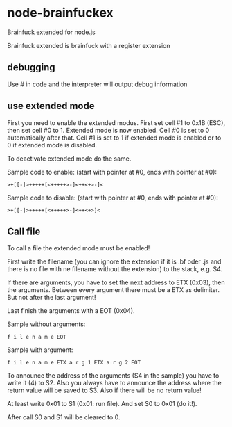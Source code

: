 node-brainfuckex
================

Brainfuck extended for node.js

Brainfuck extended is brainfuck with a register extension

debugging
---------
Use # in code and the interpreter will output debug information

use extended mode
-----------------

First you need to enable the extended modus. First set cell #1 to 0x1B (ESC), then set cell #0 to 1. Extended mode is now enabled. Cell #0 is set to 0 automatically after that. Cell #1 is set to 1 if extended mode is enabled or to 0 if extended mode is disabled.

To deactivate extended mode do the same.

Sample code to enable: (start with pointer at #0, ends with pointer at #0):

    >+[[-]>+++++[<+++++>-]<++<+>-]<

Sample code to disable: (start with pointer at #0, ends with pointer at #0):

    >+[[-]>+++++[<+++++>-]<++<+>]<

Call file
---------

To call a file the extended mode must be enabled!

First write the filename (you can ignore the extension if it is .bf oder .js and there is no file with ne filename without the extension) to the stack, e.g. S4.

If there are arguments, you have to set the next address to ETX (0x03), then the arguments. Between every argument there must be a ETX as delimiter. But not after the last argument!

Last finish the arguments with a EOT (0x04).

Sample without arguments:

    f i l e n a m e EOT

Sample with argument:

    f i l e n a m e ETX a r g 1 ETX a r g 2 EOT


To announce the address of the arguments (S4 in the sample) you have to write it (4) to S2.
Also you always have to announce the address where the return value will be saved to S3. Also if there will be no return value!

At least write 0x01 to S1 (0x01: run file). And set S0 to 0x01 (do it!).

After call S0 and S1 will be cleared to 0.
